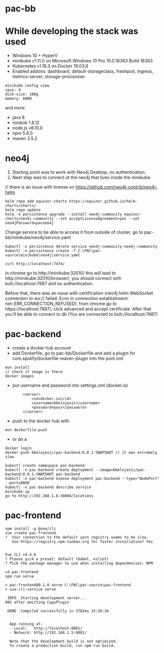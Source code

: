 # pac-bb

# While developing the stack was used

- Windows 10 + HyperV
- minikube v1.11.0 on Microsoft Windows 10 Pro 10.0.18363 Build 18363
- Kubernetes v1.18.3 on Docker 19.03.8
- Enabled addons: dashboard, default-storageclass, freshpod, ingress, metrics-server, storage-provisioner

```
minikube config view
cpus: 4
disk-size: 100g
memory: 6000
```

and more: 

- java 8
- lombok 1.8.12
- node.js v8.10.0
- npm 5.6.0
- maven 3.5.2

# neo4j

1. Starting point was to work with Neo4j Desktop, no authentication.
2. Next step was to connect ot the neo4j that lives inside the minikube:

// there is an issue with license on https://github.com/neo4j-contrib/neo4j-helm

```
helm repo add equinor-charts https://equinor.github.io/helm-charts/charts/
helm repo update
helm -n persistence upgrade --install neo4j-community equinor-charts/neo4j-community --set acceptLicenseAgreement=yes --set neo4jPassword=pacneo4j
```

Change service to be able to access it from outside of cluster, go to pac-bb/minikube/neo4j/service.yaml

```
kubectl -n persistence delete service neo4j-community-neo4j-community
kubectl -n persistence create -f C:\PAC\pac-source\minikube\neo4j\service.yaml

curl http://localhost:7474/
```

In chrome go to http://minikube:32010/ this will lead to http://minikube:32010/browser/, you should connect with bolt://localhost:7687 and no authentication.

Before that, there was an issue with certification (neo4j helm WebSocket connection to ws:// failed: Error in connection establishment: net::ERR_CONNECTION_REFUSED), from chrome go to https://localhost:7687/, click advanced and accept certificate. After that you'll be able to connect to db (You are connected to bolt://localhost:7687)


# pac-backend

- create a docker hub account
- add Dockerfile, go to pac-bb/Dockerfile and add a plugin for com.spotify/dockerfile-maven-plugin into the pom.xml

```
mvn install 
// check if image is there
docker images
```

- put username and password into settings.xml (docker.io)
```
        <server>
            <id>docker.io</id>
            <username>bbelojevic</username>
            <password>pass</password>
        </server>
```

- push to the docker hub with 
```
mvn dockerfile:push
```
- or do a 
```
docker login
docker push bbelojevic/pac-backend:0.0.1-SNAPSHOT // it was extremely slow
```

```
kubectl create namespace pac-backend
kubectl -n pac-backend create deployment --image=bbelojevic/pac-backend:0.0.1-SNAPSHOT pac-backend
kubectl -n pac-backend expose deployment pac-backend --type="NodePort" --port=8080
kubectl -n pac-backend describe service
minikube ip
go to http://192.168.1.6:30884/locations
```

# pac-frontend

```
npm install -g @vue/cli
vue create pac-frontend
?  Your connection to the default yarn registry seems to be slow.
   Use https://registry.npm.taobao.org for faster installation? Yes


Vue CLI v4.4.6
? Please pick a preset: default (babel, eslint)
? Pick the package manager to use when installing dependencies: NPM
```

```
cd pac-frontend
npm run serve

> pac-frontend@0.1.0 serve C:\PAC\pac-source\pac-frontend
> vue-cli-service serve

 INFO  Starting development server...
98% after emitting CopyPlugin

 DONE  Compiled successfully in 3782ms 15:28:34


  App running at:
  - Local:   http://localhost:8081/
  - Network: http://192.168.1.5:8081/

  Note that the development build is not optimized.
  To create a production build, run npm run build.
```
